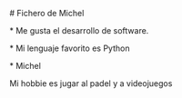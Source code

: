 \# Fichero de Michel



\* Me gusta el desarrollo de software.

\* Mi lenguaje favorito es Python

\* Michel

Mi hobbie es jugar al padel y a videojuegos
